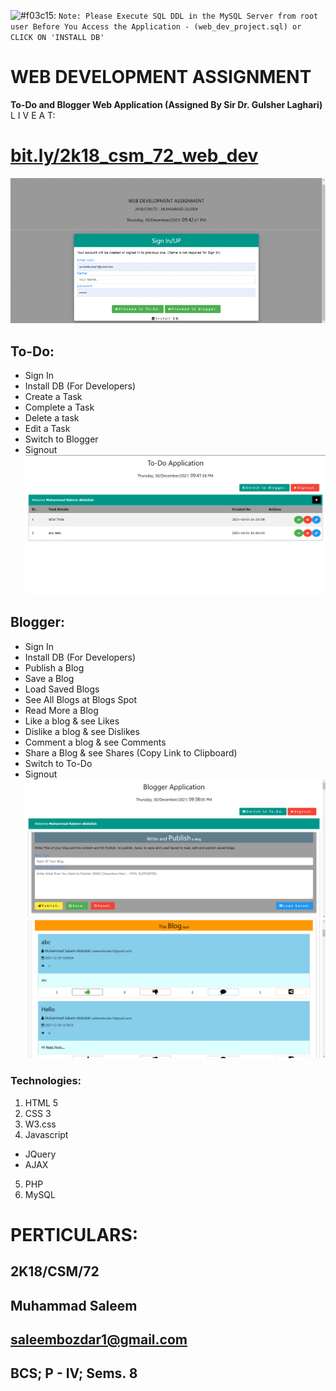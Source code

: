 ![#f03c15](https://via.placeholder.com/15/f03c15/000000?text=+): `Note: Please Execute SQL DDL in the MySQL Server from root user Before You Access the Application - (web_dev_project.sql) or CLICK ON 'INSTALL DB'`
# WEB DEVELOPMENT ASSIGNMENT
<b>To-Do and Blogger Web Application (Assigned By Sir Dr. Gulsher Laghari)</b><br/>
L I V E   A T:
# [bit.ly/2k18_csm_72_web_dev](http://bit.ly/2k18_csm_72_web_dev)
![alt text](https://github.com/saleem3864/web_dev_assignment/blob/master/Images/gif_image.gif)
## To-Do:
 * Sign In
 * Install DB (For Developers)
 * Create a Task
 * Complete a Task
 * Delete a task
 * Edit a Task
 * Switch to Blogger
 * Signout
 ![alt text](https://github.com/saleem3864/web_dev_assignment/blob/master/Images/to_do.png)
## Blogger:
  * Sign In
  * Install DB (For Developers)
  * Publish a Blog
  * Save a Blog
  * Load Saved Blogs
  * See All Blogs at Blogs Spot
  * Read More a Blog
  * Like a blog & see Likes
  * Dislike a blog & see Dislikes
  * Comment a blog & see Comments
  * Share a Blog & see Shares (Copy Link to Clipboard)
  * Switch to To-Do
  * Signout
   ![alt text](https://github.com/saleem3864/web_dev_assignment/blob/master/Images/publish_blog.png)
   ![alt text](https://github.com/saleem3864/web_dev_assignment/blob/master/Images/blog_spot.png)
### Technologies:
  1. HTML 5
  2. CSS 3
  3. W3.css
  4. Javascript
   * JQuery
   * AJAX
  5. PHP
  6. MySQL
# PERTICULARS:
## 2K18/CSM/72
## Muhammad Saleem
## [saleembozdar1@gmail.com](mailto:saleembozdar1@gmail.com)
## BCS; P - IV; Sems. 8
